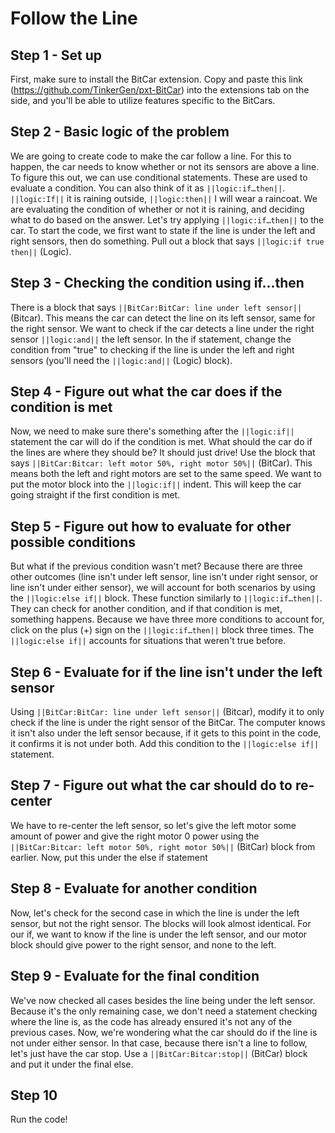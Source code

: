 # Follow the Line


## Step 1 - Set up


First, make sure to install the BitCar extension. Copy and paste this link
(https://github.com/TinkerGen/pxt-BitCar) into the extensions tab on the side,
and you'll be able to utilize features specific to the BitCars.


## Step 2 - Basic logic of the problem


We are going to create code to make the car follow a line. For this to happen,
the car needs to know whether or not its sensors are above a line. To figure this
out, we can use conditional statements. These are used to evaluate a condition. You
can also think of it as ``||logic:if…then||``. ``||logic:If||`` it is raining outside,
``||logic:then||`` I will wear a raincoat. We are evaluating the condition of whether or not
it is raining, and deciding what to do based on the answer. Let's try applying ``||logic:if…then||`` to the car. To start the code,
we first want to state if the line is under the left and right sensors, then do
something. Pull out a block that says ``||logic:if true then||`` (Logic).


## Step 3 - Checking the condition using if...then


There is a block that says ``||BitCar:BitCar: line under left sensor||`` (Bitcar).
This means the car can detect the line on its left
sensor, same for the right sensor. We want to check if the car detects a line
under the right sensor ``||logic:and||`` the left sensor. In the if statement, change the
condition from "true" to checking if the line is under the left and right sensors
(you'll need the ``||logic:and||`` (Logic) block).


## Step 4 - Figure out what the car does if the condition is met


Now, we need to make sure there's something after the ``||logic:if||`` statement the car will do
if the condition is met. What should the car do if the lines are where they
should be? It should just drive! Use the block that says
``||BitCar:Bitcar: left motor 50%, right motor 50%||`` (BitCar).
This means both the left and right motors are set to the same speed.
We want to put the motor block into the ``||logic:if||`` indent. This will keep the car
going straight if the first condition is met.


## Step 5 - Figure out how to evaluate for other possible conditions


But what if the previous condition wasn't met? Because there are three other
outcomes (line isn't under left sensor, line isn't under right sensor, or
line isn't under either sensor), we will account for both scenarios by using
the ``||logic:else if||`` block. These function similarly to ``||logic:if…then||``.
They can check for another condition, and if that condition is met, something
happens. Because we have three more conditions to account for, click on the
plus (+) sign on the ``||logic:if…then||`` block three times.
The ``||logic:else if||`` accounts for situations that weren't true before.


## Step 6 - Evaluate for if the line isn't under the left sensor


Using ``||BitCar:BitCar: line under left sensor||`` (Bitcar),
modify it to only check if the
line is under the right sensor of the BitCar. The computer knows it isn't also
under the left sensor because, if it gets to this point in the code, it confirms
it is not under both. Add this condition to the  ``||logic:else if||`` statement.


## Step 7 - Figure out what the car should do to re-center


We have to re-center the left sensor, so let's give the left motor some amount of
power and give the right motor 0 power using the ``||BitCar:Bitcar: left motor 50%, right motor 50%||``
(BitCar) block from earlier. Now, put
this under the else if statement


## Step 8 - Evaluate for another condition


Now, let's check for the second case in which the line is under the left sensor,
but not the right sensor. The blocks will look almost identical. For our if,
we want to know if the line is under the left sensor, and our motor block
should give power to the right sensor, and none to the left.


## Step 9  - Evaluate for the final condition


We've now checked all cases besides the line being under the left sensor. Because it's the only remaining case, we don't need a statement checking where the line is, as the code has already ensured it's not any of the previous
cases. Now, we're wondering what the car should do if the line is not under either sensor.
In that case, because there isn't a line to follow, let's just have the car stop.
Use a ``||BitCar:Bitcar:stop||`` (BitCar) block and put it under the final else.


## Step 10


Run the code!
